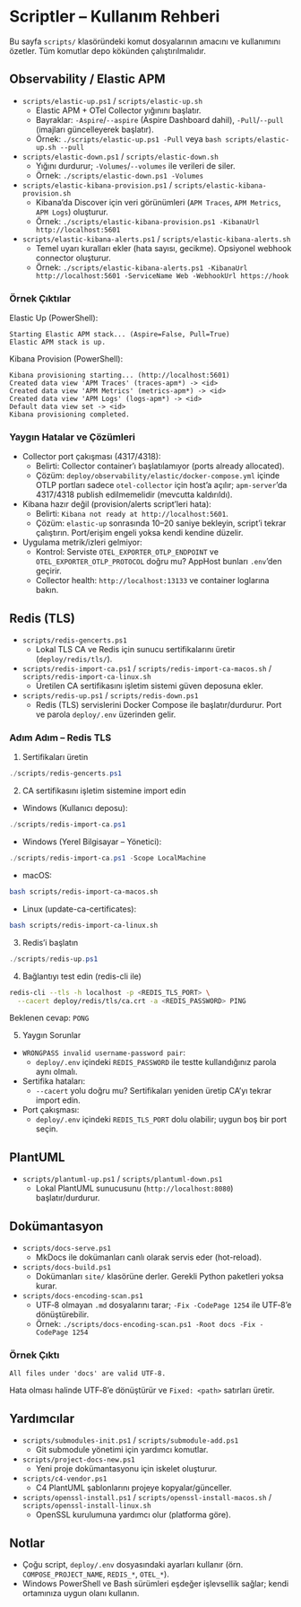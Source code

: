 # Scriptler – Kullanım Rehberi

Bu sayfa `scripts/` klasöründeki komut dosyalarının amacını ve kullanımını özetler. Tüm komutlar depo kökünden çalıştırılmalıdır.

## Observability / Elastic APM
- `scripts/elastic-up.ps1` / `scripts/elastic-up.sh`
  - Elastic APM + OTel Collector yığınını başlatır.
  - Bayraklar: `-Aspire`/`--aspire` (Aspire Dashboard dahil), `-Pull`/`--pull` (imajları güncelleyerek başlatır).
  - Örnek: `./scripts/elastic-up.ps1 -Pull` veya `bash scripts/elastic-up.sh --pull`
- `scripts/elastic-down.ps1` / `scripts/elastic-down.sh`
  - Yığını durdurur; `-Volumes`/`--volumes` ile verileri de siler.
  - Örnek: `./scripts/elastic-down.ps1 -Volumes`
- `scripts/elastic-kibana-provision.ps1` / `scripts/elastic-kibana-provision.sh`
  - Kibana’da Discover için veri görünümleri (`APM Traces`, `APM Metrics`, `APM Logs`) oluşturur.
  - Örnek: `./scripts/elastic-kibana-provision.ps1 -KibanaUrl http://localhost:5601`
- `scripts/elastic-kibana-alerts.ps1` / `scripts/elastic-kibana-alerts.sh`
  - Temel uyarı kuralları ekler (hata sayısı, gecikme). Opsiyonel webhook connector oluşturur.
  - Örnek: `./scripts/elastic-kibana-alerts.ps1 -KibanaUrl http://localhost:5601 -ServiceName Web -WebhookUrl https://hook`

### Örnek Çıktılar

Elastic Up (PowerShell):

```text
Starting Elastic APM stack... (Aspire=False, Pull=True)
Elastic APM stack is up.
```

Kibana Provision (PowerShell):

```text
Kibana provisioning starting... (http://localhost:5601)
Created data view 'APM Traces' (traces-apm*) -> <id>
Created data view 'APM Metrics' (metrics-apm*) -> <id>
Created data view 'APM Logs' (logs-apm*) -> <id>
Default data view set -> <id>
Kibana provisioning completed.
```

### Yaygın Hatalar ve Çözümleri

- Collector port çakışması (4317/4318):
  - Belirti: Collector container’ı başlatılamıyor (ports already allocated).
  - Çözüm: `deploy/observability/elastic/docker-compose.yml` içinde OTLP portları sadece `otel-collector` için host’a açılır; `apm-server`’da 4317/4318 publish edilmemelidir (mevcutta kaldırıldı).
- Kibana hazır değil (provision/alerts script’leri hata):
  - Belirti: `Kibana not ready at http://localhost:5601`.
  - Çözüm: `elastic-up` sonrasında 10–20 saniye bekleyin, script’i tekrar çalıştırın. Port/erişim engeli yoksa kendi kendine düzelir.
- Uygulama metrik/izleri gelmiyor:
  - Kontrol: Serviste `OTEL_EXPORTER_OTLP_ENDPOINT` ve `OTEL_EXPORTER_OTLP_PROTOCOL` doğru mu? AppHost bunları `.env`’den geçirir.
  - Collector health: `http://localhost:13133` ve container loglarına bakın.

## Redis (TLS)
- `scripts/redis-gencerts.ps1`
  - Lokal TLS CA ve Redis için sunucu sertifikalarını üretir (`deploy/redis/tls/`).
- `scripts/redis-import-ca.ps1` / `scripts/redis-import-ca-macos.sh` / `scripts/redis-import-ca-linux.sh`
  - Üretilen CA sertifikasını işletim sistemi güven deposuna ekler.
- `scripts/redis-up.ps1` / `scripts/redis-down.ps1`
  - Redis (TLS) servislerini Docker Compose ile başlatır/durdurur. Port ve parola `deploy/.env` üzerinden gelir.

### Adım Adım – Redis TLS

1) Sertifikaları üretin

```powershell
./scripts/redis-gencerts.ps1
```

2) CA sertifikasını işletim sistemine import edin

- Windows (Kullanıcı deposu):

```powershell
./scripts/redis-import-ca.ps1
```

- Windows (Yerel Bilgisayar – Yönetici):

```powershell
./scripts/redis-import-ca.ps1 -Scope LocalMachine
```

- macOS:

```bash
bash scripts/redis-import-ca-macos.sh
```

- Linux (update-ca-certificates):

```bash
bash scripts/redis-import-ca-linux.sh
```

3) Redis’i başlatın

```powershell
./scripts/redis-up.ps1
```

4) Bağlantıyı test edin (redis-cli ile)

```bash
redis-cli --tls -h localhost -p <REDIS_TLS_PORT> \
  --cacert deploy/redis/tls/ca.crt -a <REDIS_PASSWORD> PING
```

Beklenen cevap: `PONG`

5) Yaygın Sorunlar

- `WRONGPASS invalid username-password pair`:
  - `deploy/.env` içindeki `REDIS_PASSWORD` ile testte kullandığınız parola aynı olmalı.
- Sertifika hataları:
  - `--cacert` yolu doğru mu? Sertifikaları yeniden üretip CA’yı tekrar import edin.
- Port çakışması:
  - `deploy/.env` içindeki `REDIS_TLS_PORT` dolu olabilir; uygun boş bir port seçin.

## PlantUML
- `scripts/plantuml-up.ps1` / `scripts/plantuml-down.ps1`
  - Lokal PlantUML sunucusunu (`http://localhost:8080`) başlatır/durdurur.

## Dokümantasyon
- `scripts/docs-serve.ps1`
  - MkDocs ile dokümanları canlı olarak servis eder (hot-reload).
- `scripts/docs-build.ps1`
  - Dokümanları `site/` klasörüne derler. Gerekli Python paketleri yoksa kurar.
- `scripts/docs-encoding-scan.ps1`
  - UTF‑8 olmayan `.md` dosyalarını tarar; `-Fix -CodePage 1254` ile UTF‑8’e dönüştürebilir.
  - Örnek: `./scripts/docs-encoding-scan.ps1 -Root docs -Fix -CodePage 1254`

### Örnek Çıktı

```text
All files under 'docs' are valid UTF-8.
```

Hata olması halinde UTF‑8’e dönüştürür ve `Fixed: <path>` satırları üretir.

## Yardımcılar
- `scripts/submodules-init.ps1` / `scripts/submodule-add.ps1`
  - Git submodule yönetimi için yardımcı komutlar.
- `scripts/project-docs-new.ps1`
  - Yeni proje dokümantasyonu için iskelet oluşturur.
- `scripts/c4-vendor.ps1`
  - C4 PlantUML şablonlarını projeye kopyalar/günceller.
- `scripts/openssl-install.ps1` / `scripts/openssl-install-macos.sh` / `scripts/openssl-install-linux.sh`
  - OpenSSL kurulumuna yardımcı olur (platforma göre).

## Notlar
- Çoğu script, `deploy/.env` dosyasındaki ayarları kullanır (örn. `COMPOSE_PROJECT_NAME`, `REDIS_*`, `OTEL_*`).
- Windows PowerShell ve Bash sürümleri eşdeğer işlevsellik sağlar; kendi ortamınıza uygun olanı kullanın.
